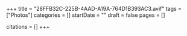+++
title = "28FFB32C-225B-4AAD-A19A-764D1B393AC3.avif"
tags = ["Photos"]
categories = []
startDate = ""
draft = false
pages = []

citations = []
+++
